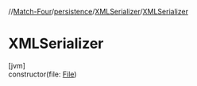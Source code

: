 //[Match-Four](../../../index.md)/[persistence](../index.md)/[XMLSerializer](index.md)/[XMLSerializer](-x-m-l-serializer.md)

# XMLSerializer

[jvm]\
constructor(file: [File](https://docs.oracle.com/javase/8/docs/api/java/io/File.html))
